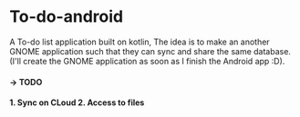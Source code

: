 # To-do-android
A To-do list application built on kotlin, The idea is to make an another GNOME application such that they can sync and share the same database. (I'll create the GNOME application as soon as I finish the Android app :D). 
<h4>-> TODO<h4>
  1. Sync on CLoud
  2. Access to files
